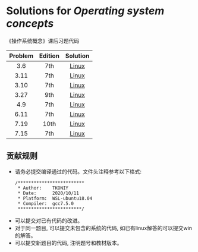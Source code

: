 #  Solutions for *Operating system concepts*
《操作系统概念》课后习题代码

| Problem | Edition |              Solution              |
|:-------:|:-------:|:----------------------------------:|
|   3.6   |   7th   |      [Linux](./src/3_6_fib.c)      |
|  3.11   |   7th   |    [Linux](./src/3_11_shm_ds.c)    |
|  3.10   |   7th   |   [Linux](./src/3_10_fib_shm.c)    |
|  3.27   |   9th   |   [Linux](./src/3_27_filecopy.c)   |
|   4.9   |   7th   |     [Linux](./src/4_9_prime.c)     |
|  6.11   |   7th   | [Linux](./src/6_11_sleep_barber.c) |
|  7.19   |  10th   |   [Linux](./src/7_19_barrier.c)    |
|  7.15   |   7th   |    [Linux](./src/7_15_bridge.c)    |
## 贡献规则
* 请务必提交编译通过的代码。文件头注释参考以下格式:
    ```
    /*************************
     * Author:    TKONIY
     * Date:      2020/10/11
     * Platform:  WSL-ubuntu18.04
     * Compiler:  gcc7.5.0
     ************************/ 
    ```
* 可以提交对已有代码的改进。
* 对于同一题目, 可以提交未包含的系统的代码, 如已有linux解答的可以提交win的解答。
* 可以提交新题目的代码, 注明题号和教材版本。

